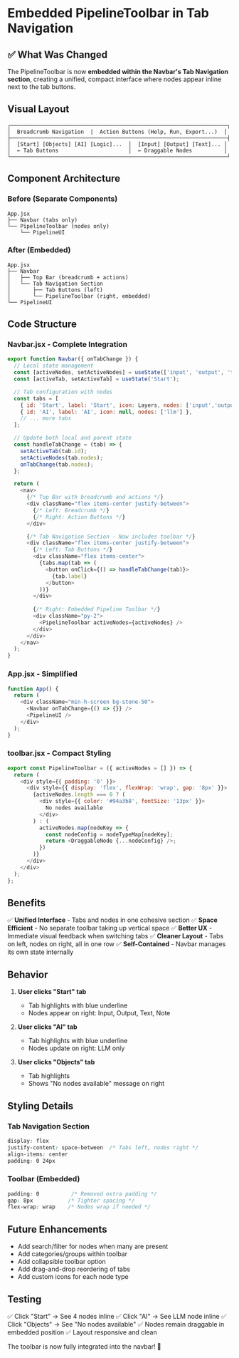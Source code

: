 # Embedded PipelineToolbar in Tab Navigation

## ✅ What Was Changed

The PipelineToolbar is now **embedded within the Navbar's Tab Navigation section**, creating a unified, compact interface where nodes appear inline next to the tab buttons.

## Visual Layout

```
┌────────────────────────────────────────────────────────────────────┐
│  Breadcrumb Navigation  |  Action Buttons (Help, Run, Export...)  │
├────────────────────────────────────────────────────────────────────┤
│  [Start] [Objects] [AI] [Logic]...  │  [Input] [Output] [Text]... │
│  ← Tab Buttons                      │  ← Draggable Nodes          │
└────────────────────────────────────────────────────────────────────┘
```

## Component Architecture

### Before (Separate Components)
```
App.jsx
├── Navbar (tabs only)
└── PipelineToolbar (nodes only)
    └── PipelineUI
```

### After (Embedded)
```
App.jsx
├── Navbar 
│   ├── Top Bar (breadcrumb + actions)
│   └── Tab Navigation Section
│       ├── Tab Buttons (left)
│       └── PipelineToolbar (right, embedded)
└── PipelineUI
```

## Code Structure

### Navbar.jsx - Complete Integration

```javascript
export function Navbar({ onTabChange }) {
  // Local state management
  const [activeNodes, setActiveNodes] = useState(['input', 'output', 'text', 'note']);
  const [activeTab, setActiveTab] = useState('Start');

  // Tab configuration with nodes
  const tabs = [
    { id: 'Start', label: 'Start', icon: Layers, nodes: ['input','output','text','note'] },
    { id: 'AI', label: 'AI', icon: null, nodes: ['llm'] },
    // ... more tabs
  ];

  // Update both local and parent state
  const handleTabChange = (tab) => {
    setActiveTab(tab.id);
    setActiveNodes(tab.nodes);
    onTabChange(tab.nodes);
  };

  return (
    <nav>
      {/* Top Bar with breadcrumb and actions */}
      <div className="flex items-center justify-between">
        {/* Left: Breadcrumb */}
        {/* Right: Action Buttons */}
      </div>

      {/* Tab Navigation Section - Now includes toolbar */}
      <div className="flex items-center justify-between">
        {/* Left: Tab Buttons */}
        <div className="flex items-center">
          {tabs.map(tab => (
            <button onClick={() => handleTabChange(tab)}>
              {tab.label}
            </button>
          ))}
        </div>
        
        {/* Right: Embedded Pipeline Toolbar */}
        <div className="py-2">
          <PipelineToolbar activeNodes={activeNodes} />
        </div>
      </div>
    </nav>
  );
}
```

### App.jsx - Simplified

```javascript
function App() {
  return (
    <div className="min-h-screen bg-stone-50">
      <Navbar onTabChange={() => {}} />
      <PipelineUI />
    </div>
  );
}
```

### toolbar.jsx - Compact Styling

```javascript
export const PipelineToolbar = ({ activeNodes = [] }) => {
  return (
    <div style={{ padding: '0' }}>
      <div style={{ display: 'flex', flexWrap: 'wrap', gap: '8px' }}>
        {activeNodes.length === 0 ? (
          <div style={{ color: '#94a3b8', fontSize: '13px' }}>
            No nodes available
          </div>
        ) : (
          activeNodes.map(nodeKey => {
            const nodeConfig = nodeTypeMap[nodeKey];
            return <DraggableNode {...nodeConfig} />;
          })
        )}
      </div>
    </div>
  );
};
```

## Benefits

✅ **Unified Interface** - Tabs and nodes in one cohesive section
✅ **Space Efficient** - No separate toolbar taking up vertical space
✅ **Better UX** - Immediate visual feedback when switching tabs
✅ **Cleaner Layout** - Tabs on left, nodes on right, all in one row
✅ **Self-Contained** - Navbar manages its own state internally

## Behavior

1. **User clicks "Start" tab**
   - Tab highlights with blue underline
   - Nodes appear on right: Input, Output, Text, Note

2. **User clicks "AI" tab**
   - Tab highlights with blue underline
   - Nodes update on right: LLM only

3. **User clicks "Objects" tab**
   - Tab highlights
   - Shows "No nodes available" message on right

## Styling Details

### Tab Navigation Section
```css
display: flex
justify-content: space-between  /* Tabs left, nodes right */
align-items: center
padding: 0 24px
```

### Toolbar (Embedded)
```css
padding: 0          /* Removed extra padding */
gap: 8px           /* Tighter spacing */
flex-wrap: wrap    /* Nodes wrap if needed */
```

## Future Enhancements

- Add search/filter for nodes when many are present
- Add categories/groups within toolbar
- Add collapsible toolbar option
- Add drag-and-drop reordering of tabs
- Add custom icons for each node type

## Testing

✅ Click "Start" → See 4 nodes inline
✅ Click "AI" → See LLM node inline
✅ Click "Objects" → See "No nodes available"
✅ Nodes remain draggable in embedded position
✅ Layout responsive and clean

The toolbar is now fully integrated into the navbar! 🎉
